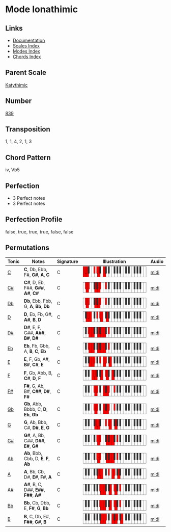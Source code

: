 # Mode Ionathimic

## Links

- [Documentation](README.md)
- [Scales Index](Scales.md)
- [Modes Index](Modes.md)
- [Chords Index](Chords.md)

## Parent Scale

[Katythimic](ScaleKatythimic.md)

## Number

[839](https://ianring.com/musictheory/scales/839)

## Transposition

1, 1, 4, 2, 1, 3

## Chord Pattern

iv, Vb5

## Perfection

- 3 Perfect notes
- 3 Perfect notes

## Perfection Profile

false, true, true, true, false, false

## Permutations

| Tonic | Notes | Signature | Illustration | Audio |
|-------|-------|-----------|--------------|-------|
| [C](ModeCNaturalIonathimic.md) | **C**, Db, Ebb, F#, **G#**, **A**, **C** | C | ![CNaturalIonathimic](ModeCNaturalIonathimic.png) | [midi](https://github.com/edipermadi/music/blob/main/docs/ModeCNaturalIonathimic.mid?raw=true) |
| [C#](ModeCSharpIonathimic.md) | **C#**, D, Eb, F##, **G##**, **A#**, **C#** | C | ![CSharpIonathimic](ModeCSharpIonathimic.png) | [midi](https://github.com/edipermadi/music/blob/main/docs/ModeCSharpIonathimic.mid?raw=true) |
| [Db](ModeDFlatIonathimic.md) | **Db**, Ebb, Fbb, G, **A**, **Bb**, **Db** | C | ![DFlatIonathimic](ModeDFlatIonathimic.png) | [midi](https://github.com/edipermadi/music/blob/main/docs/ModeDFlatIonathimic.mid?raw=true) |
| [D](ModeDNaturalIonathimic.md) | **D**, Eb, Fb, G#, **A#**, **B**, **D** | C | ![DNaturalIonathimic](ModeDNaturalIonathimic.png) | [midi](https://github.com/edipermadi/music/blob/main/docs/ModeDNaturalIonathimic.mid?raw=true) |
| [D#](ModeDSharpIonathimic.md) | **D#**, E, F, G##, **A##**, **B#**, **D#** | C | ![DSharpIonathimic](ModeDSharpIonathimic.png) | [midi](https://github.com/edipermadi/music/blob/main/docs/ModeDSharpIonathimic.mid?raw=true) |
| [Eb](ModeEFlatIonathimic.md) | **Eb**, Fb, Gbb, A, **B**, **C**, **Eb** | C | ![EFlatIonathimic](ModeEFlatIonathimic.png) | [midi](https://github.com/edipermadi/music/blob/main/docs/ModeEFlatIonathimic.mid?raw=true) |
| [E](ModeENaturalIonathimic.md) | **E**, F, Gb, A#, **B#**, **C#**, **E** | C | ![ENaturalIonathimic](ModeENaturalIonathimic.png) | [midi](https://github.com/edipermadi/music/blob/main/docs/ModeENaturalIonathimic.mid?raw=true) |
| [F](ModeFNaturalIonathimic.md) | **F**, Gb, Abb, B, **C#**, **D**, **F** | C | ![FNaturalIonathimic](ModeFNaturalIonathimic.png) | [midi](https://github.com/edipermadi/music/blob/main/docs/ModeFNaturalIonathimic.mid?raw=true) |
| [F#](ModeFSharpIonathimic.md) | **F#**, G, Ab, B#, **C##**, **D#**, **F#** | C | ![FSharpIonathimic](ModeFSharpIonathimic.png) | [midi](https://github.com/edipermadi/music/blob/main/docs/ModeFSharpIonathimic.mid?raw=true) |
| [Gb](ModeGFlatIonathimic.md) | **Gb**, Abb, Bbbb, C, **D**, **Eb**, **Gb** | C | ![GFlatIonathimic](ModeGFlatIonathimic.png) | [midi](https://github.com/edipermadi/music/blob/main/docs/ModeGFlatIonathimic.mid?raw=true) |
| [G](ModeGNaturalIonathimic.md) | **G**, Ab, Bbb, C#, **D#**, **E**, **G** | C | ![GNaturalIonathimic](ModeGNaturalIonathimic.png) | [midi](https://github.com/edipermadi/music/blob/main/docs/ModeGNaturalIonathimic.mid?raw=true) |
| [G#](ModeGSharpIonathimic.md) | **G#**, A, Bb, C##, **D##**, **E#**, **G#** | C | ![GSharpIonathimic](ModeGSharpIonathimic.png) | [midi](https://github.com/edipermadi/music/blob/main/docs/ModeGSharpIonathimic.mid?raw=true) |
| [Ab](ModeAFlatIonathimic.md) | **Ab**, Bbb, Cbb, D, **E**, **F**, **Ab** | C | ![AFlatIonathimic](ModeAFlatIonathimic.png) | [midi](https://github.com/edipermadi/music/blob/main/docs/ModeAFlatIonathimic.mid?raw=true) |
| [A](ModeANaturalIonathimic.md) | **A**, Bb, Cb, D#, **E#**, **F#**, **A** | C | ![ANaturalIonathimic](ModeANaturalIonathimic.png) | [midi](https://github.com/edipermadi/music/blob/main/docs/ModeANaturalIonathimic.mid?raw=true) |
| [A#](ModeASharpIonathimic.md) | **A#**, B, C, D##, **E##**, **F##**, **A#** | C | ![ASharpIonathimic](ModeASharpIonathimic.png) | [midi](https://github.com/edipermadi/music/blob/main/docs/ModeASharpIonathimic.mid?raw=true) |
| [Bb](ModeBFlatIonathimic.md) | **Bb**, Cb, Dbb, E, **F#**, **G**, **Bb** | C | ![BFlatIonathimic](ModeBFlatIonathimic.png) | [midi](https://github.com/edipermadi/music/blob/main/docs/ModeBFlatIonathimic.mid?raw=true) |
| [B](ModeBNaturalIonathimic.md) | **B**, C, Db, E#, **F##**, **G#**, **B** | C | ![BNaturalIonathimic](ModeBNaturalIonathimic.png) | [midi](https://github.com/edipermadi/music/blob/main/docs/ModeBNaturalIonathimic.mid?raw=true) |
